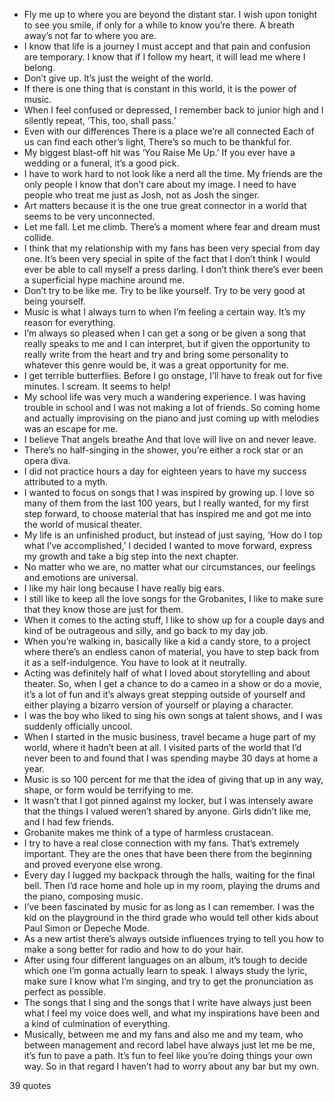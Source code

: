  - Fly me up to where you are beyond the distant star. I wish upon tonight to see you smile, if only for a while to know you’re there. A breath away’s not far to where you are.
 - I know that life is a journey I must accept and that pain and confusion are temporary. I know that if I follow my heart, it will lead me where I belong.
 - Don’t give up. It’s just the weight of the world.
 - If there is one thing that is constant in this world, it is the power of music.
 - When I feel confused or depressed, I remember back to junior high and I silently repeat, ‘This, too, shall pass.’
 - Even with our differences There is a place we’re all connected Each of us can find each other’s light, There’s so much to be thankful for.
 - My biggest blast-off hit was ‘You Raise Me Up.’ If you ever have a wedding or a funeral, it’s a good pick.
 - I have to work hard to not look like a nerd all the time. My friends are the only people I know that don’t care about my image. I need to have people who treat me just as Josh, not as Josh the singer.
 - Art matters because it is the one true great connector in a world that seems to be very unconnected.
 - Let me fall. Let me climb. There’s a moment where fear and dream must collide.
 - I think that my relationship with my fans has been very special from day one. It’s been very special in spite of the fact that I don’t think I would ever be able to call myself a press darling. I don’t think there’s ever been a superficial hype machine around me.
 - Don’t try to be like me. Try to be like yourself. Try to be very good at being yourself.
 - Music is what I always turn to when I’m feeling a certain way. It’s my reason for everything.
 - I’m always so pleased when I can get a song or be given a song that really speaks to me and I can interpret, but if given the opportunity to really write from the heart and try and bring some personality to whatever this genre would be, it was a great opportunity for me.
 - I get terrible butterflies. Before I go onstage, I’ll have to freak out for five minutes. I scream. It seems to help!
 - My school life was very much a wandering experience. I was having trouble in school and I was not making a lot of friends. So coming home and actually improvising on the piano and just coming up with melodies was an escape for me.
 - I believe That angels breathe And that love will live on and never leave.
 - There’s no half-singing in the shower, you’re either a rock star or an opera diva.
 - I did not practice hours a day for eighteen years to have my success attributed to a myth.
 - I wanted to focus on songs that I was inspired by growing up. I love so many of them from the last 100 years, but I really wanted, for my first step forward, to choose material that has inspired me and got me into the world of musical theater.
 - My life is an unfinished product, but instead of just saying, ‘How do I top what I’ve accomplished,’ I decided I wanted to move forward, express my growth and take a big step into the next chapter.
 - No matter who we are, no matter what our circumstances, our feelings and emotions are universal.
 - I like my hair long because I have really big ears.
 - I still like to keep all the love songs for the Grobanites, I like to make sure that they know those are just for them.
 - When it comes to the acting stuff, I like to show up for a couple days and kind of be outrageous and silly, and go back to my day job.
 - When you’re walking in, basically like a kid a candy store, to a project where there’s an endless canon of material, you have to step back from it as a self-indulgence. You have to look at it neutrally.
 - Acting was definitely half of what I loved about storytelling and about theater. So, when I get a chance to do a cameo in a show or do a movie, it’s a lot of fun and it’s always great stepping outside of yourself and either playing a bizarro version of yourself or playing a character.
 - I was the boy who liked to sing his own songs at talent shows, and I was suddenly officially uncool.
 - When I started in the music business, travel became a huge part of my world, where it hadn’t been at all. I visited parts of the world that I’d never been to and found that I was spending maybe 30 days at home a year.
 - Music is so 100 percent for me that the idea of giving that up in any way, shape, or form would be terrifying to me.
 - It wasn’t that I got pinned against my locker, but I was intensely aware that the things I valued weren’t shared by anyone. Girls didn’t like me, and I had few friends.
 - Grobanite makes me think of a type of harmless crustacean.
 - I try to have a real close connection with my fans. That’s extremely important. They are the ones that have been there from the beginning and proved everyone else wrong.
 - Every day I lugged my backpack through the halls, waiting for the final bell. Then I’d race home and hole up in my room, playing the drums and the piano, composing music.
 - I’ve been fascinated by music for as long as I can remember. I was the kid on the playground in the third grade who would tell other kids about Paul Simon or Depeche Mode.
 - As a new artist there’s always outside influences trying to tell you how to make a song better for radio and how to do your hair.
 - After using four different languages on an album, it’s tough to decide which one I’m gonna actually learn to speak. I always study the lyric, make sure I know what I’m singing, and try to get the pronunciation as perfect as possible.
 - The songs that I sing and the songs that I write have always just been what I feel my voice does well, and what my inspirations have been and a kind of culmination of everything.
 - Musically, between me and my fans and also me and my team, who between management and record label have always just let me be me, it’s fun to pave a path. It’s fun to feel like you’re doing things your own way. So in that regard I haven’t had to worry about any bar but my own.

39 quotes